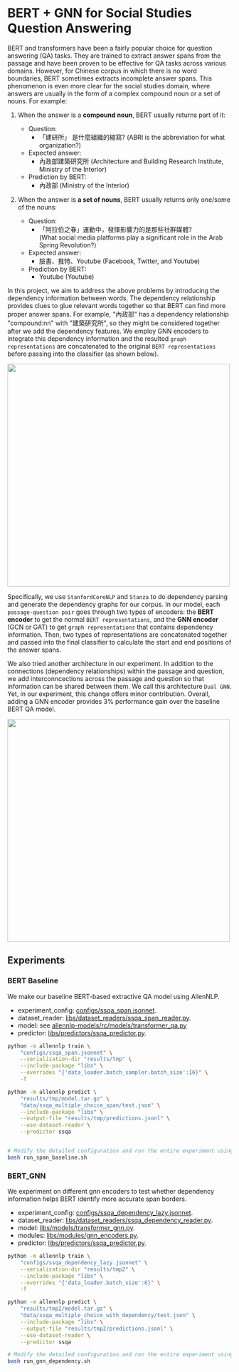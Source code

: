 # BERT + GNN for Social Studies Question Answering

BERT and transformers have been a fairly popular choice for question answering (QA) tasks. They are trained to extract answer spans from the passage and have been proven to be effective for QA tasks across various domains. However, for Chinese corpus in which there is no word boundaries, BERT sometimes extracts incomplete answer spans. This phenomenon is even more clear for the social studies domain, where answers are usually in the form of a complex compound noun or a set of nouns. For example: 
1. When the answer is a **compound noun**, BERT usually returns part of it:
    + Question:
        + 「建研所」 是什麼組織的縮寫? (ABRI is the abbreviation for what organization?)
    + Expected answer:
        + 內政部建築研究所 (Architecture and Building Research Institute, Ministry of the Interior)
    + Prediction by BERT:
        + 內政部 (Ministry of the Interior)

2. When the answer is **a set of nouns**, BERT usually returns only one/some of the nouns:
    + Question: 
        + 「阿拉伯之春」運動中，發揮影響力的是那些社群媒體?  
        (What social media platforms play a significant role in the Arab Spring Revolution?)
    + Expected answer: 
        + 臉書、推特、Youtube (Facebook, Twitter, and Youtube) 
    + Prediction by BERT: 
        + Youtube (Youtube)

In this project, we aim to address the above problems by introducing the dependency information between words. The dependency relationship provides clues to glue relevant words together so that BERT can find more proper answer spans. For example, "內政部" has a dependency relationship "compound:nn" with "建築研究所", so they might be considered together after we add the dependency features. We employ GNN encoders to integrate this dependency information and the resulted `graph representations` are concatenated to the original `BERT representations` before passing into the classifier (as shown below).


<img src="https://i.imgur.com/5t8ibLd.png" width="500">

Specifically, we use `StanfordCoreNLP` and `Stanza` to do dependency parsing and generate the dependency graphs for our corpus. In our model, each `passage-question pair` goes through two types of encoders: the **BERT encoder** to get the normal `BERT representations`, and the **GNN encoder** (GCN or GAT) to get `graph representations` that contains dependency information. Then, two types of representations are concatenated together and passed into the final classifier to calculate the start and end positions of the answer spans. 

We also tried another architecture in our experiment. In addition to the connections (dependency relationships) within the passage and question, we add interconncections across the passage and question so that information can be shared between them. We call this architecture `Dual GNN`. Yet, in our experiment, this change offers minor contribution. Overall, adding a GNN encoder provides 3% performance gain over the baseline BERT QA model.


<img src="https://i.imgur.com/AUVisvR.png" width="500">


## Experiments

### BERT Baseline

We make our baseline BERT-based extractive QA model using AllenNLP.

+ experiment_config: [configs/ssqa_span.jsonnet](configs/ssqa_span.jsonnet).
+ dataset_reader: [libs/dataset_readers/ssqa_span_reader.py](libs/dataset_readers/ssqa_span_reader.py). 
+ model: see [allennlp-models/rc/models/transformer_qa.py](https://github.com/allenai/allennlp-models/blob/main/allennlp_models/rc/models/transformer_qa.py)
+ predictor: [libs/predictors/ssqa_predictor.py](libs/predictors/ssqa_predictor.py).


```bash
python -m allennlp train \
    "configs/ssqa_span.jsonnet" \
    --serialization-dir "results/tmp" \
    --include-package "libs" \
    --overrides "{'data_loader.batch_sampler.batch_size':16}" \
    -f

python -m allennlp predict \
    "results/tmp/model.tar.gz" \
    "data/ssqa_multiple_choice_span/test.json" \
    --include-package "libs" \
    --output-file "results/tmp/predictions.jsonl" \
    --use-dataset-reader \
    --predictor ssqa


# Modify the detailed configuration and run the entire experiment using this shell script
bash run_span_baseline.sh
```


### BERT_GNN
We experiment on different gnn encoders to test whether dependency information helps BERT identify more accurate span borders.

+ experiment_config: [configs/ssqa_dependency_lazy.jsonnet](configs/ssqa_dependency_lazy.jsonnet).
+ dataset_reader: [libs/dataset_readers/ssqa_dependency_reader.py](libs/dataset_readers/ssqa_dependency_reader.py). 
+ model: [libs/models/transformer_gnn.py](libs/models/transformer_gnn.py).
+ modules: [libs/modules/gnn_encoders.py](libs/modules/gnn_encoders.py).
+ predictor: [libs/predictors/ssqa_predictor.py](libs/predictors/ssqa_predictor.py).


```bash
python -m allennlp train \
    "configs/ssqa_dependency_lazy.jsonnet" \
    --serialization-dir "results/tmp2" \
    --include-package "libs" \
    --overrides "{'data_loader.batch_size':8}" \
    -f

python -m allennlp predict \
    "results/tmp2/model.tar.gz" \
    "data/ssqa_multiple_choice_with_dependency/test.json" \
    --include-package "libs" \
    --output-file "results/tmp2/predictions.jsonl" \
    --use-dataset-reader \
    --predictor ssqa

# Modify the detailed configuration and run the entire experiment using this shell script
bash run_gnn_dependency.sh
```